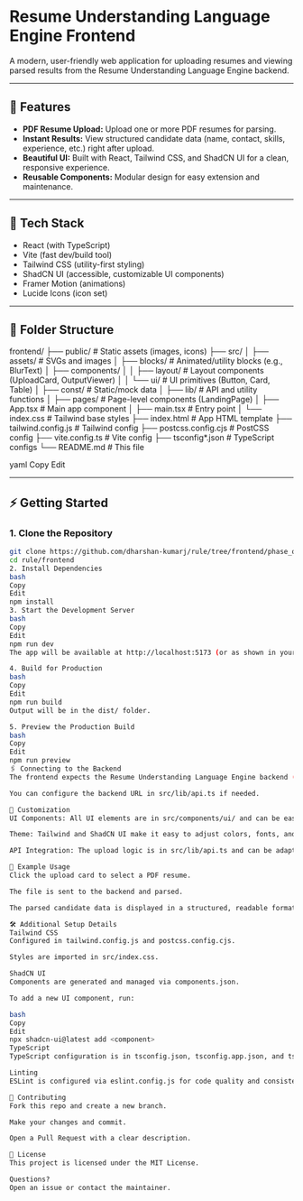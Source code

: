 # Resume Understanding Language Engine Frontend

A modern, user-friendly web application for uploading resumes and viewing parsed results from the Resume Understanding Language Engine backend.

---

## 🚀 Features

- **PDF Resume Upload:** Upload one or more PDF resumes for parsing.
- **Instant Results:** View structured candidate data (name, contact, skills, experience, etc.) right after upload.
- **Beautiful UI:** Built with React, Tailwind CSS, and ShadCN UI for a clean, responsive experience.
- **Reusable Components:** Modular design for easy extension and maintenance.

---

## 🧰 Tech Stack

- React (with TypeScript)
- Vite (fast dev/build tool)
- Tailwind CSS (utility-first styling)
- ShadCN UI (accessible, customizable UI components)
- Framer Motion (animations)
- Lucide Icons (icon set)

---

## 📁 Folder Structure

frontend/
├── public/ # Static assets (images, icons)
├── src/
│ ├── assets/ # SVGs and images
│ ├── blocks/ # Animated/utility blocks (e.g., BlurText)
│ ├── components/
│ │ ├── layout/ # Layout components (UploadCard, OutputViewer)
│ │ └── ui/ # UI primitives (Button, Card, Table)
│ ├── const/ # Static/mock data
│ ├── lib/ # API and utility functions
│ ├── pages/ # Page-level components (LandingPage)
│ ├── App.tsx # Main app component
│ ├── main.tsx # Entry point
│ └── index.css # Tailwind base styles
├── index.html # App HTML template
├── tailwind.config.js # Tailwind config
├── postcss.config.cjs # PostCSS config
├── vite.config.ts # Vite config
├── tsconfig*.json # TypeScript configs
└── README.md # This file

yaml
Copy
Edit

---

## ⚡ Getting Started

### 1. Clone the Repository

```bash
git clone https://github.com/dharshan-kumarj/rule/tree/frontend/phase_oneAPi_integration
cd rule/frontend
2. Install Dependencies
bash
Copy
Edit
npm install
3. Start the Development Server
bash
Copy
Edit
npm run dev
The app will be available at http://localhost:5173 (or as shown in your terminal).

4. Build for Production
bash
Copy
Edit
npm run build
Output will be in the dist/ folder.

5. Preview the Production Build
bash
Copy
Edit
npm run preview
🖇️ Connecting to the Backend
The frontend expects the Resume Understanding Language Engine backend (FastAPI) to be running and accessible (default: http://localhost:8000).

You can configure the backend URL in src/lib/api.ts if needed.

🧩 Customization
UI Components: All UI elements are in src/components/ui/ and can be easily customized or extended.

Theme: Tailwind and ShadCN UI make it easy to adjust colors, fonts, and layout.

API Integration: The upload logic is in src/lib/api.ts and can be adapted for different endpoints.

📝 Example Usage
Click the upload card to select a PDF resume.

The file is sent to the backend and parsed.

The parsed candidate data is displayed in a structured, readable format.

🛠️ Additional Setup Details
Tailwind CSS
Configured in tailwind.config.js and postcss.config.cjs.

Styles are imported in src/index.css.

ShadCN UI
Components are generated and managed via components.json.

To add a new UI component, run:

bash
Copy
Edit
npx shadcn-ui@latest add <component>
TypeScript
TypeScript configuration is in tsconfig.json, tsconfig.app.json, and tsconfig.node.json.

Linting
ESLint is configured via eslint.config.js for code quality and consistency.

🤝 Contributing
Fork this repo and create a new branch.

Make your changes and commit.

Open a Pull Request with a clear description.

📄 License
This project is licensed under the MIT License.

Questions?
Open an issue or contact the maintainer.